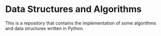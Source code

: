 # Data Structures and Algorithms

This is a repository that contains the implementation of some algorithms
and data structures written in Python.
